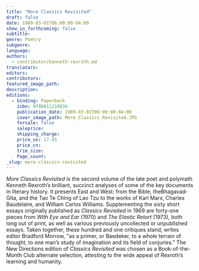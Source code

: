 ```yaml
---
title: "More Classics Revisited"
draft: false
date: 1989-03-01T06:00:00-04:00
show_in_forthcoming: false
subtitle:
genre: Poetry
subgenre:
language:
authors:
  - contributor/kenneth-rexroth.md
translators:
editors:
contributors:
featured_image_path:
description:
editions:
  - binding: Paperback
    isbn: 9780811210836
    publication_date: 1989-03-01T06:00:00-04:00
    cover_image_path: More_Classics_Revisited.JPG
    forsale: false
    saleprice:
    shipping_charge:
    price_us: 17.95
    price_cn:
    trim_size:
    Page_count:
_slug: more-classics-revisited
---
```


_More Classics Revisited_ is the second volume of the late poet and polymath Kenneth Rexroth’s brilliant, succinct analyses of some of the key documents in literary history. It presents East and West: from the Bible, theBhagavad-Gita, and the Tao Te Ching of Lao Tzu to the works of Karl Marx, Charles Baudelaire, and William Carlos Williams. Supplementing the sixty short essays originally published as _Classics Revisited_ in 1969 are forty-one pieces from _With Eye and Ear_ (1970) and _The Elastic Retort_ (1973), both long out of print, as well as various previously uncollected or unpublished essays. Taken together, these hundred and one critiques stand, writes editor Bradford Morrow, "as a primer, or Baedeker, to a whole terrain of thought, to one man’s study of imagination and its field of conjuries." The New Directions edition of _Classics Revisited_ was chosen as a Book-of-the-Month Club alternate selection, attesting to the wide appeal of Rexroth’s learning and humanity.

